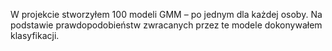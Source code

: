 W projekcie stworzyłem 100 modeli GMM – po jednym dla każdej osoby. Na podstawie prawdopodobieństw zwracanych przez te modele dokonywałem klasyfikacji.
